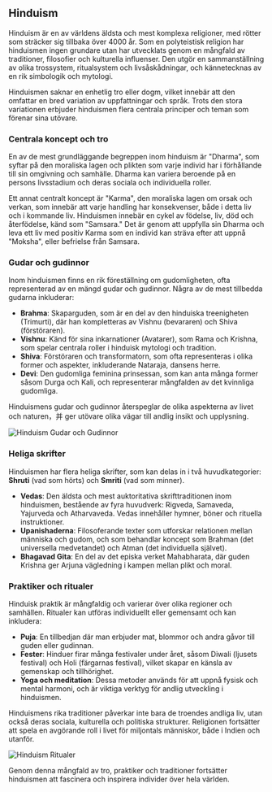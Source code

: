 ## Hinduism

Hinduism är en av världens äldsta och mest komplexa religioner, med rötter som sträcker sig tillbaka över 4000 år. Som en polyteistisk religion har hinduismen ingen grundare utan har utvecklats genom en mångfald av traditioner, filosofier och kulturella influenser. Den utgör en sammanställning av olika trossystem, ritualsystem och livsåskådningar, och kännetecknas av en rik simbologik och mytologi.

Hinduismen saknar en enhetlig tro eller dogm, vilket innebär att den omfattar en bred variation av uppfattningar och språk. Trots den stora variationen erbjuder hinduismen flera centrala principer och teman som förenar sina utövare. 

### Centrala koncept och tro

En av de mest grundläggande begreppen inom hinduism är "Dharma", som syftar på den moraliska lagen och plikten som varje individ har i förhållande till sin omgivning och samhälle. Dharma kan variera beroende på en persons livsstadium och deras sociala och individuella roller.

Ett annat centralt koncept är "Karma", den moraliska lagen om orsak och verkan, som innebär att varje handling har konsekvenser, både i detta liv och i kommande liv. Hinduismen innebär en cykel av födelse, liv, död och återfödelse, känd som "Samsara." Det är genom att uppfylla sin Dharma och leva ett liv med positiv Karma som en individ kan sträva efter att uppnå "Moksha", eller befrielse från Samsara.

### Gudar och gudinnor

Inom hinduismen finns en rik föreställning om gudomligheten, ofta representerad av en mängd gudar och gudinnor. Några av de mest tillbedda gudarna inkluderar:

- **Brahma**: Skaparguden, som är en del av den hinduiska treenigheten (Trimurti), där han kompletteras av Vishnu (bevararen) och Shiva (förstöraren).
- **Vishnu**: Känd för sina inkarnationer (Avatarer), som Rama och Krishna, som spelar centrala roller i hinduisk mytologi och tradition.
- **Shiva**: Förstöraren och transformatorn, som ofta representeras i olika former och aspekter, inkluderande Nataraja, dansens herre.
- **Devi**: Den gudomliga feminina prinsessan, som kan anta många former såsom Durga och Kali, och representerar mångfalden av det kvinnliga gudomliga.

Hinduismens gudar och gudinnor återspeglar de olika aspekterna av livet och naturen，并 ger utövare olika vägar till andlig insikt och upplysning.

![Hinduism Gudar och Gudinnor](https://example.com/hinduism-gudar-gudinnor.png)

### Heliga skrifter

Hinduismen har flera heliga skrifter, som kan delas in i två huvudkategorier: **Shruti** (vad som hörts) och **Smriti** (vad som minner). 

- **Vedas**: Den äldsta och mest auktoritativa skrifttraditionen inom hinduismen, bestående av fyra huvudverk: Rigveda, Samaveda, Yajurveda och Atharvaveda. Vedas innehåller hymner, böner och rituella instruktioner.
- **Upanishaderna**: Filosoferande texter som utforskar relationen mellan människa och gudom, och som behandlar koncept som Brahman (det universella medvetandet) och Atman (det individuella självet).
- **Bhagavad Gita**: En del av det episka verket Mahabharata, där guden Krishna ger Arjuna vägledning i kampen mellan plikt och moral.

### Praktiker och ritualer

Hinduisk praktik är mångfaldig och varierar över olika regioner och samhällen. Ritualer kan utföras individuellt eller gemensamt och kan inkludera:

- **Puja**: En tillbedjan där man erbjuder mat, blommor och andra gåvor till guden eller gudinnan.
- **Fester**: Hinduer firar många festivaler under året, såsom Diwali (ljusets festival) och Holi (färgarnas festival), vilket skapar en känsla av gemenskap och tillhörighet.
- **Yoga och meditation**: Dessa metoder används för att uppnå fysisk och mental harmoni, och är viktiga verktyg för andlig utveckling i hinduismen.

Hinduismens rika traditioner påverkar inte bara de troendes andliga liv, utan också deras sociala, kulturella och politiska strukturer. Religionen fortsätter att spela en avgörande roll i livet för miljontals människor, både i Indien och utanför.

![Hinduism Ritualer](https://example.com/hinduism-ritualer.png)

Genom denna mångfald av tro, praktiker och traditioner fortsätter hinduismen att fascinera och inspirera individer över hela världen.